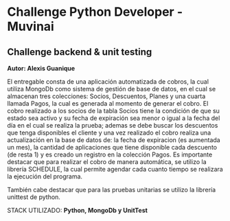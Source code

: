# Challenge Python Developer - Muvinai


## Challenge backend & unit testing

**Autor: Alexis Guanique**

El entregable consta de una aplicación automatizada de cobros, la cual utiliza MongoDb como sistema de gestión de base de datos, en el cual se almacenan tres colecciones: Socios, Descuentos, Planes y una cuarta llamada Pagos, la cual es generada al momento de generar el cobro. El cobro realizado a los socios de la tabla Socios tiene la condición de que su estado sea activo y su fecha de expiración sea menor o igual a la fecha del día en el cual se realiza la prueba; ademas se debe buscar los descuentos que tenga disponibles el cliente y una vez realizado el cobro realiza una actualización en la base de datos de: la fecha de expiracion (es aumentada un mes), la cantidad de aplicaciones que tiene disponible cada descuento (de resta 1) y es creado un registro en la colección Pagos. Es importante destacar que para realizar el cobro de manera automática, se utilizo la librería SCHEDULE, la cual permite agendar cada cuanto tiempo se realizara la ejecución del programa.

También cabe destacar que para las pruebas unitarias se utilizo la librería unittest de python.

STACK UTILIZADO: **Python, MongoDb y UnitTest**



